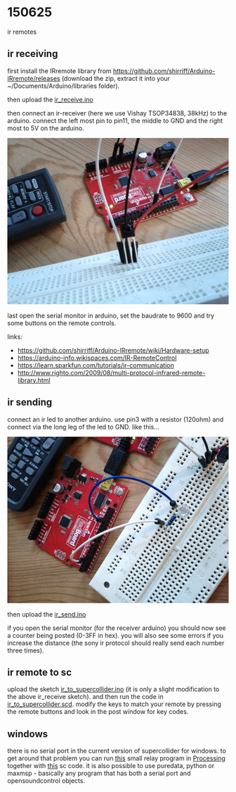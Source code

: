 150625
======

ir remotes

ir receiving
--
first install the IRremote library from <https://github.com/shirriff/Arduino-IRremote/releases> (download the zip, extract it into your ~/Documents/Arduino/libraries folder).

then upload the [ir_receive.ino](https://github.com/redFrik/udk13-Remote_control/blob/master/udk150625/ir_receive/ir_receive.ino)

then connect an ir-receiver (here we use Vishay TSOP34838, 38kHz) to the arduino. connect the left most pin to pin11, the middle to GND and the right most to 5V on the arduino.

![ir_receive](ir_receive.jpg?raw=true "ir_receive")

last open the serial monitor in arduino, set the baudrate to 9600 and try some buttons on the remote controls.

links:

* <https://github.com/shirriff/Arduino-IRremote/wiki/Hardware-setup>
* <https://arduino-info.wikispaces.com/IR-RemoteControl>
* <https://learn.sparkfun.com/tutorials/ir-communication>
* <http://www.righto.com/2009/08/multi-protocol-infrared-remote-library.html>

ir sending
--
connect an ir led to another arduino. use pin3 with a resistor (120ohm) and connect via the long leg of the led to GND. like this...

![ir_send](ir_send.jpg?raw=true "ir_send")

then upload the [ir_send.ino](https://github.com/redFrik/udk13-Remote_control/blob/master/udk150625/ir_send/ir_send.ino)

if you open the serial monitor (for the receiver arduino) you should now see a counter being posted (0-3FF in hex). you will also see some errors if you increase the distance (the sony ir protocol should really send each number three times).

ir remote to sc
--
upload the sketch [ir_to_supercollider.ino](https://github.com/redFrik/udk13-Remote_control/blob/master/udk150625/ir_to_supercollider/ir_to_supercollider.ino) (it is only a slight modification to the above ir_receive sketch).
and then run the code in [ir_to_supercollider.scd](https://github.com/redFrik/udk13-Remote_control/blob/master/udk150625/ir_to_supercollider.scd). modify the keys to match your remote by pressing the remote buttons and look in the post window for key codes.

windows
--
there is no serial port in the current version of supercollider for windows. to get around that problem you can run [this](https://github.com/redFrik/udk13-Remote_control/tree/master/udk150625/windows/ir_receive_via_processing/ir_receive_via_processing.pde) small relay program in [Processing](http://processing.org) together with [this](https://github.com/redFrik/udk13-Remote_control/tree/master/udk150625/windows/ir_to_supercollider_win.scd) sc code. it is also possible to use puredata, python or maxmsp - basically any program that has both a serial port and opensoundcontrol objects.
